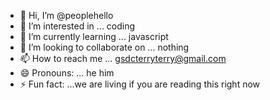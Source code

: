 - 👋 Hi, I’m @peoplehello
- 👀 I’m interested in ... coding
- 🌱 I’m currently learning ... javascript
- 💞️ I’m looking to collaborate on ... nothing
- 📫 How to reach me ... gsdcterryterry@gmail.com
- 😄 Pronouns: ... he him
- ⚡ Fun fact: ...we are living if you are reading this right now

<!---
peoplehello/peoplehello is a ✨ special ✨ repository because its `README.md` (this file) appears on your GitHub profile.
You can click the Preview link to take a look at your changes.
--->
